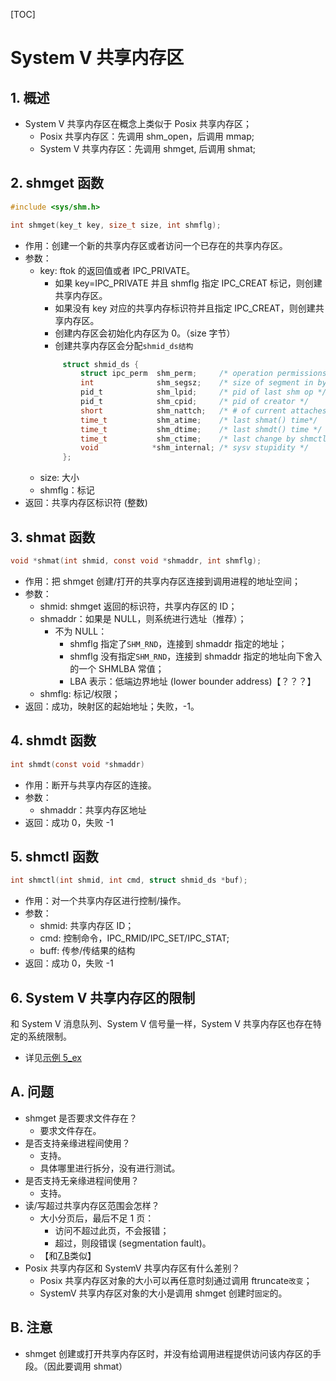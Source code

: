 [TOC]

# System V 共享内存区


## 1. 概述
* System V 共享内存区在概念上类似于 Posix 共享内存区；
    * Posix 共享内存区：先调用 shm_open，后调用 mmap;
    * System V 共享内存区：先调用 shmget, 后调用 shmat;

## 2. shmget 函数
```c
#include <sys/shm.h>

int shmget(key_t key, size_t size, int shmflg);
```
* 作用：创建一个新的共享内存区或者访问一个已存在的共享内存区。
* 参数：
    * key: ftok 的返回值或者 IPC_PRIVATE。
        * 如果 key=IPC_PRIVATE 并且 shmflg 指定 IPC_CREAT 标记，则创建共享内存区。
        * 如果没有 key 对应的共享内存标识符并且指定 IPC_CREAT，则创建共享内存区。
        * 创建内存区会初始化内存区为 0。（size 字节）
        * 创建共享内存区会分配`shmid_ds结构`
        ```c
             struct shmid_ds {
                 struct ipc_perm  shm_perm;     /* operation permissions */
                 int              shm_segsz;    /* size of segment in bytes */
                 pid_t            shm_lpid;     /* pid of last shm op */
                 pid_t            shm_cpid;     /* pid of creator */
                 short            shm_nattch;   /* # of current attaches */
                 time_t           shm_atime;    /* last shmat() time*/
                 time_t           shm_dtime;    /* last shmdt() time */
                 time_t           shm_ctime;    /* last change by shmctl() */
                 void            *shm_internal; /* sysv stupidity */
             };
        ```
    * size: 大小
    * shmflg：标记
* 返回：共享内存区标识符 (整数)

## 3. shmat 函数
```c
void *shmat(int shmid, const void *shmaddr, int shmflg);
```
* 作用：把 shmget 创建/打开的共享内存区连接到调用进程的地址空间；
* 参数：
    * shmid: shmget 返回的标识符，共享内存区的 ID；
    * shmaddr：如果是 NULL，则系统进行选址（推荐）；
        * 不为 NULL：
            * shmflg 指定了`SHM_RND`，连接到 shmaddr 指定的地址；
            * shmflg 没有指定`SHM_RND`，连接到 shmaddr 指定的地址向下舍入的一个 SHMLBA 常值；
            * LBA 表示：低端边界地址 (lower bounder address)【？？？】
    * shmflg: 标记/权限；
* 返回：成功，映射区的起始地址；失败，-1。

## 4. shmdt 函数
```c
int shmdt(const void *shmaddr)
```
* 作用：断开与共享内存区的连接。
* 参数：
    * shmaddr：共享内存区地址
* 返回：成功 0，失败 -1

## 5. shmctl 函数
```c
int shmctl(int shmid, int cmd, struct shmid_ds *buf);
```
* 作用：对一个共享内存区进行控制/操作。
* 参数：
    * shmid: 共享内存区 ID；
    * cmd: 控制命令，IPC_RMID/IPC_SET/IPC_STAT;
    * buff: 传参/传结果的结构
* 返回：成功 0，失败 -1

## 6. System V 共享内存区的限制
和 System V 消息队列、System V 信号量一样，System V 共享内存区也存在特定的系统限制。
* 详见[示例 5_ex](./Examples/5_ex_svshm_limites.c)

## A. 问题
* shmget 是否要求文件存在？
    * 要求文件存在。
* 是否支持亲缘进程间使用？
    * 支持。
    * 具体哪里进行拆分，没有进行测试。
* 是否支持无亲缘进程间使用？
    * 支持。
* 读/写超过共享内存区范围会怎样？
    * 大小分页后，最后不足 1 页：
        * 访问不超过此页，不会报错；
        * 超过，则段错误 (segmentation fault)。
    * 【和[7.B](../7.共享内存区/Readme.md)类似】
* Posix 共享内存区和 SystemV 共享内存区有什么差别？
    * Posix 共享内存区对象的大小可以再任意时刻通过调用 ftruncate`改变`；
    * SystemV 共享内存区对象的大小是调用 shmget 创建时`固定`的。

## B. 注意
* shmget 创建或打开共享内存区时，并没有给调用进程提供访问该内存区的手段。（因此要调用 shmat）




